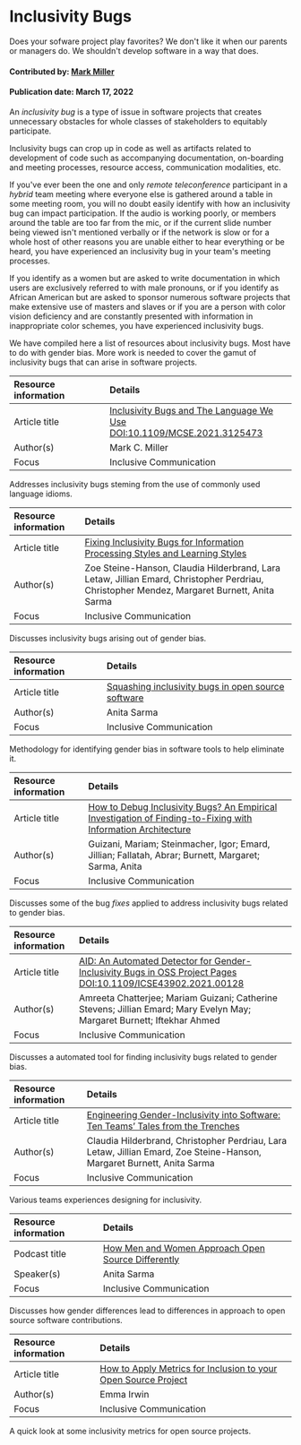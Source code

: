 # Inclusivity Bugs

<!--deck text start-->
Does your sofware project play favorites? We don't like it when our parents or managers do. We shouldn't develop software in a way that does.
<!--deck text end-->

#### Contributed by: [Mark Miller](https://github.com/markcmiller86)
#### Publication date: March 17, 2022


An *inclusivity bug* is a type of issue in software projects that creates unnecessary obstacles for whole classes of stakeholders to equitably participate.

Inclusivity bugs can crop up in code as well as artifacts related to development of code such as accompanying documentation, on-boarding and meeting processes, resource access, communication modalities, etc.

If you've ever been the one and only *remote teleconference* participant in a *hybrid* team meeting where everyone else is gathered around a table in some meeting room, you will no doubt easily identify with how an inclusivity bug can impact participation.
If the audio is working poorly, or members around the table are too far from the mic, or if the current slide number being viewed isn't mentioned verbally or if the network is slow or for a whole host of other reasons you are unable either to hear everything or be heard, you have experienced an inclusivity bug in your team's meeting processes.

If you identify as a women but are asked to write documentation in which users are exclusively referred to with male pronouns, or if you identify as African American but are asked to sponsor numerous software projects that make extensive use of masters and slaves or if you are a person with color vision deficiency and are constantly presented with information in inappropriate color schemes, you have experienced inclusivity bugs.

We have compiled here a list of resources about inclusivity bugs.
Most have to do with gender bias.
More work is needed to cover the gamut of inclusivity bugs that can arise in software projects.

Resource information | Details
:--- | :---
Article title | [Inclusivity Bugs and The Language We Use](https://www.computer.org/csdl/magazine/cs/2021/06/09658239/1zw1kDaA63e)<br> [DOI:10.1109/MCSE.2021.3125473](10.1109/MCSE.2021.3125473)
Author(s) | Mark C. Miller
Focus | Inclusive Communication

Addresses inclusivity bugs steming from the use of commonly used language idioms.

Resource information | Details
:--- | :---
Article title | [Fixing Inclusivity Bugs for Information Processing Styles and Learning Styles](https://arxiv.org/abs/1905.02813)
Author(s) | Zoe Steine-Hanson, Claudia Hilderbrand, Lara Letaw, Jillian Emard, Christopher Perdriau, Christopher Mendez, Margaret Burnett, Anita Sarma
Focus | Inclusive Communication

Discusses inclusivity bugs arising out of gender bias.

Resource information | Details
:--- | :---
Article title | [Squashing inclusivity bugs in open source software](https://opensource.com/article/18/8/inclusivity-bugs-open-source-software)
Author(s) | Anita Sarma
Focus | Inclusive Communication

Methodology for identifying gender bias in software tools to help eliminate it.

Resource information | Details
:--- | :---
Article title | [How to Debug Inclusivity Bugs? An Empirical Investigation of Finding-to-Fixing with Information Architecture](https://ir.library.oregonstate.edu/concern/defaults/8049gc556)
Author(s) | Guizani, Mariam; Steinmacher, Igor; Emard, Jillian; Fallatah, Abrar; Burnett, Margaret; Sarma, Anita
Focus | Inclusive Communication

Discusses some of the bug *fixes* applied to address inclusivity bugs related to gender bias.

Resource information | Details
:--- | :---
Article title | [AID: An Automated Detector for Gender-Inclusivity Bugs in OSS Project Pages](https://ieeexplore.ieee.org/document/9402060)<br>[DOI:10.1109/ICSE43902.2021.00128](10.1109/ICSE43902.2021.00128)
Author(s) | Amreeta Chatterjee; Mariam Guizani; Catherine Stevens; Jillian Emard; Mary Evelyn May; Margaret Burnett; Iftekhar Ahmed
Focus | Inclusive Communication

Discusses a automated tool for finding inclusivity bugs related to gender bias.

Resource information | Details
:--- | :---
Article title | [Engineering Gender-Inclusivity into Software: Ten Teams’ Tales from the Trenches](https://par.nsf.gov/servlets/purl/10226803)
Author(s) | Claudia Hilderbrand, Christopher Perdriau, Lara Letaw, Jillian Emard, Zoe Steine-Hanson, Margaret Burnett, Anita Sarma
Focus | Inclusive Communication

Various teams experiences designing for inclusivity.

Resource information | Details
:--- | :---
Podcast title | [How Men and Women Approach Open Source Differently](https://thenewstack.io/how-men-and-women-approach-open-source-differently/)
Speaker(s) | Anita Sarma
Focus | Inclusive Communication

Discusses how gender differences lead to differences in approach to open source software contributions.

Resource information | Details
:--- | :---
Article title | [How to Apply Metrics for Inclusion to your Open Source Project](https://medium.com/@sunnydeveloper/how-to-apply-metrics-for-inclusion-to-your-open-source-project-71b4e31a7b0c)
Author(s) | Emma Irwin
Focus | Inclusive Communication

A quick look at some inclusivity metrics for open source projects.

<!---
Publish: yes
Pinned: no
Topics: Software process improvement, Documentation, Strategies for more effective teams
RSS update: 2021-11-22
--->
